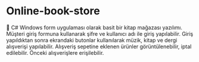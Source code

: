 # Online-book-store
	C# Windows form uygulaması olarak basit bir kitap mağazası yazılımı. Müşteri giriş formuna kullanarak şifre ve kullanıcı adı ile giriş yapılabilir. Giriş yapıldıktan sonra ekrandaki butonlar kullanılarak müzik, kitap ve dergi alışverişi yapılabilir. Alışveriş sepetine eklenen ürünler görüntülenebilir, iptal edilebilir. Önceki alışverişlere erişilebilir.
